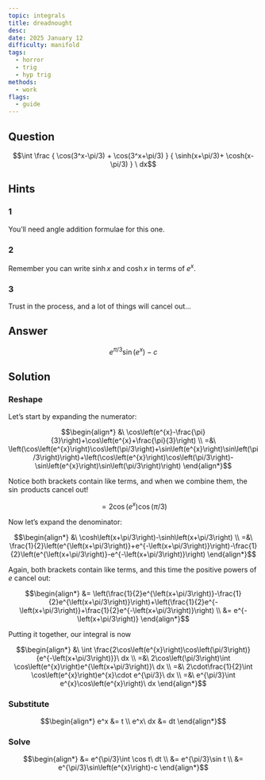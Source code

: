 ```yaml
---
topic: integrals
title: dreadnought
desc: 
date: 2025 January 12
difficulty: manifold
tags:
  - horror
  - trig
  - hyp trig
methods:
  - work
flags:
  - guide
---
```



## Question
```math
\int
  \frac
    { \cos(3^x-\pi/3) + \cos(3^x+\pi/3) }
    { \sinh(x+\pi/3)+ \cosh(x-\pi/3) }
\ dx
```


## Hints

### 1
You’ll need angle addition formulae for this one.

### 2
Remember you can write $\sinh{x}$ and $\cosh{x}$ in terms of $e^x$.

### 3
Trust in the process, and a lot of things will cancel out...


## Answer
```math
e^{\pi/3}\sin\left(e^{x}\right)-c
```


## Solution

### Reshape
Let’s start by expanding the numerator:

```math
\begin{align*}
  &\ \cos\left(e^{x}-\frac{\pi}{3}\right)+\cos\left(e^{x}+\frac{\pi}{3}\right)
  \\ =&\ \left(\cos\left(e^{x}\right)\cos\left(\pi/3\right)+\sin\left(e^{x}\right)\sin\left(\pi/3\right)\right)+\left(\cos\left(e^{x}\right)\cos\left(\pi/3\right)-\sin\left(e^{x}\right)\sin\left(\pi/3\right)\right)
\end{align*}
```

Notice both brackets contain like terms, and when we combine them, the $\sin$ products cancel out!

```math
= 2\cos\left(e^{x}\right)\cos\left(\pi/3\right)
```

Now let’s expand the denominator:

```math
\begin{align*}
  &\ \cosh\left(x+\pi/3\right)-\sinh\left(x+\pi/3\right)
  \\ =&\ \frac{1}{2}\left(e^{\left(x+\pi/3\right)}+e^{-\left(x+\pi/3\right)}\right)-\frac{1}{2}\left(e^{\left(x+\pi/3\right)}-e^{-\left(x+\pi/3\right)}\right)
\end{align*}
```

Again, both brackets contain like terms, and this time the positive powers of $e$ cancel out:

```math
\begin{align*}
  &= \left(\frac{1}{2}e^{\left(x+\pi/3\right)}-\frac{1}{2}e^{\left(x+\pi/3\right)}\right)+\left(\frac{1}{2}e^{-\left(x+\pi/3\right)}+\frac{1}{2}e^{-\left(x+\pi/3\right)}\right)
  \\ &= e^{-\left(x+\pi/3\right)}
\end{align*}
```

Putting it together, our integral is now

```math
\begin{align*}
  &\ \int \frac{2\cos\left(e^{x}\right)\cos\left(\pi/3\right)}{e^{-\left(x+\pi/3\right)}}\ dx
  \\ =&\ 2\cos\left(\pi/3\right)\int \cos\left(e^{x}\right)e^{\left(x+\pi/3\right)}\ dx
  \\ =&\ 2\cdot\frac{1}{2}\int \cos\left(e^{x}\right)e^{x}\cdot e^{\pi/3}\ dx
  \\ =&\ e^{\pi/3}\int e^{x}\cos\left(e^{x}\right)\ dx
\end{align*}
```

### Substitute
```math
\begin{align*}
  e^x &= t
  \\ e^x\ dx &= dt
\end{align*}
```

### Solve
```math
\begin{align*}
  &= e^{\pi/3}\int \cos t\ dt
  \\ &= e^{\pi/3}\sin t
  \\ &= e^{\pi/3}\sin\left(e^{x}\right)-c
\end{align*}
```
